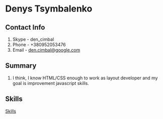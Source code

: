 # Denys Tsymbalenko

## Contact Info
1. Skype - den_cimbal
1. Phone - +380952053476
1. Email - den.cimbal@google.com

## Summary
1. I think, I know HTML/CSS enough to work as layout developer and my goal is improvement javascript skills.

## Skills
[Skills](https://hh.ua/resume/1778b492ff01a318c80039ed1f616b686c7179)


